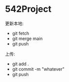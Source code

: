 # 542Project
更新本地:
- git fetch
- git merge main
- git push

上传:
- git add .
- git commit -m "whatever"
- git push
